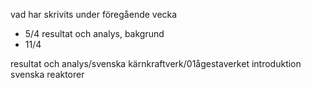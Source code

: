vad har skrivits under föregående vecka
* 5/4
resultat och analys, bakgrund
* 11/4

resultat och analys/svenska kärnkraftverk/01ågestaverket
introduktion svenska reaktorer
